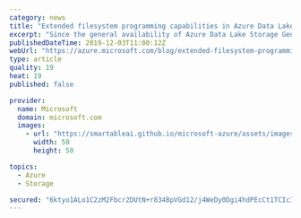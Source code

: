 ```yaml
---
category: news
title: "Extended filesystem programming capabilities in Azure Data Lake Storage"
excerpt: "Since the general availability of Azure Data Lake Storage Gen2 in February 2019, customers have been getting insights at cloud scale faster than ever before. Integration to analytics engines is critical for their analytics workloads and equally important is the ability to programmatically ingest, manage,"
publishedDateTime: 2019-12-03T11:00:12Z
webUrl: "https://azure.microsoft.com/blog/extended-filesystem-programming-capabilities-in-azure-data-lake-storage/"
type: article
quality: 19
heat: 19
published: false

provider:
  name: Microsoft
  domain: microsoft.com
  images:
    - url: "https://smartableai.github.io/microsoft-azure/assets/images/organizations/microsoft.com-50x50.jpg"
      width: 50
      height: 50

topics:
  - Azure
  - Storage

secured: "6ktyo1ALo1C2zM2Fbcr2DUtN+r834BpVGd12/j4WeDy0Dgi4hdPEcCt1TCIcI6yBlO/eY+oASBZpeWWT9uLtXFv6MJs9CZdGqxFlWkmRc4VFxUbWQ8655iYEEA5oSQh3rw5tQYy46UZxH4g3obMlIo65XoX2AO8AmKjv1CiOazzj9+6apdpdlxV2G6IdWPRR/eNEEQCEbc0TZVvOQWJEb5rIENGs6mEFCDPOy47nbnSKzaZxz2cMCPQjOdDYtDz6joBzBb733chMfj6x+AJzg3hw0VxxMlwDeQr4UZfMKdXumaj5gdWr9qNqEv65WdtvCyHlArwtVYiPrNNqmeK7wA==;ZQQDgXrQsiZpNaVT5PDdWw=="
---
```


